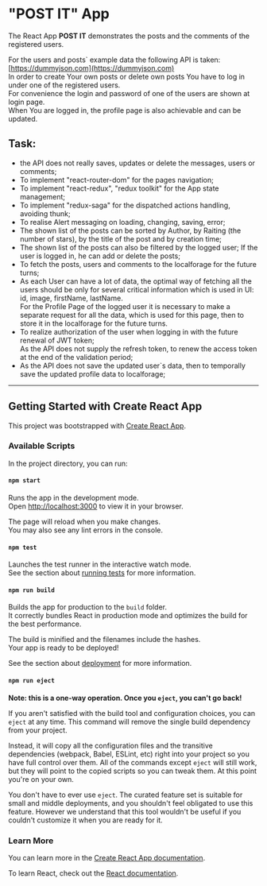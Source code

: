 # "POST IT" App  
 The React App **POST IT** demonstrates the posts and the comments of the registered users.
 
 For the users and posts` example data the following API is taken: 
 [https://dummyjson.com](https://dummyjson.com)  
 In order to create Your own posts or delete own posts You have to log in under one of the registered users.  
 For convenience the login and password of one of the users are shown at login page.  
 When You are logged in, the profile page is also achievable and can be updated.  
 
## Task: 
- the API does not really saves, updates or delete the messages, users or comments;
- To implement "react-router-dom" for the pages navigation;
- To implement "react-redux", "redux toolkit" for the App state management;
- To implement "redux-saga" for the dispatched actions handling, avoiding thunk;
- To realise Alert messaging on loading, changing, saving, error;
- The shown list of the posts can be sorted by Author, by Raiting (the number of stars), by the title of the post 
and by creation time;
- The shown list of the posts can also be filtered by the logged user; 
If the user is logged in, he can add or delete the posts;
- To fetch the posts, users and comments to the localforage for the future turns;
- As each User can have a lot of data, the optimal way of fetching all the users should be only for several critical
 information which is used in UI: id, image, firstName, lastName.  
 For the Profile Page of the logged user it is necessary to make a separate request for all the data, which is used 
 for this page, then to store it in the localforage for the future turns.
 - To realize authorization of the user when logging in with the future renewal of JWT token;  
 As the API does not supply the refresh token, to renew the access token at the end of the validation period;
 - As the API does not save the updated user`s data, then to temporally save the updated profile data to localforage;
______________________

## Getting Started with Create React App

This project was bootstrapped with [Create React App](https://github.com/facebook/create-react-app).

### Available Scripts

In the project directory, you can run:

#### `npm start`

Runs the app in the development mode.\
Open [http://localhost:3000](http://localhost:3000) to view it in your browser.

The page will reload when you make changes.\
You may also see any lint errors in the console.

#### `npm test`

Launches the test runner in the interactive watch mode.\
See the section about [running tests](https://facebook.github.io/create-react-app/docs/running-tests) for more information.

#### `npm run build`

Builds the app for production to the `build` folder.\
It correctly bundles React in production mode and optimizes the build for the best performance.

The build is minified and the filenames include the hashes.\
Your app is ready to be deployed!

See the section about [deployment](https://facebook.github.io/create-react-app/docs/deployment) for more information.

#### `npm run eject`

**Note: this is a one-way operation. Once you `eject`, you can't go back!**

If you aren't satisfied with the build tool and configuration choices, you can `eject` at any time. This command will remove the single build dependency from your project.

Instead, it will copy all the configuration files and the transitive dependencies (webpack, Babel, ESLint, etc) right into your project so you have full control over them. All of the commands except `eject` will still work, but they will point to the copied scripts so you can tweak them. At this point you're on your own.

You don't have to ever use `eject`. The curated feature set is suitable for small and middle deployments, and you shouldn't feel obligated to use this feature. However we understand that this tool wouldn't be useful if you couldn't customize it when you are ready for it.

### Learn More
You can learn more in the [Create React App documentation](https://facebook.github.io/create-react-app/docs/getting-started).

To learn React, check out the [React documentation](https://reactjs.org/).